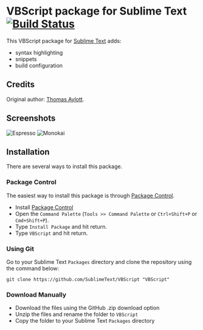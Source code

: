 # VBScript package for Sublime Text [![Build Status](https://travis-ci.org/SublimeText/VBScript.png?branch=master)](https://travis-ci.org/SublimeText/VBScript)

This VBScript package for [Sublime Text](http://www.sublimetext.com/) adds:
- syntax highlighting
- snippets
- build configuration

## Credits
Original author: [Thomas Aylott](http://svn.textmate.org/trunk/Bundles/ASP_vb_NET.tmbundle/).

## Screenshots

![Espresso](https://raw.githubusercontent.com/SublimeText/VBScript/master/screenshots/espresso.png)
![Monokai](https://raw.githubusercontent.com/SublimeText/VBScript/master/screenshots/monokai.png)

## Installation

There are several ways to install this package.

### Package Control

The easiest way to install this package is through [Package Control](http://wbond.net/sublime_packages/package_control).

* Install [Package Control](http://wbond.net/sublime_packages/package_control/installation)
* Open the `Command Palette` (`Tools >> Command Palette` or `Ctrl+Shift+P` or `Cmd+Shift+P`).
* Type `Install Package` and hit return.
* Type `VBScript` and hit return.

### Using Git

Go to your Sublime Text `Packages` directory and clone the repository using the command below:

    git clone https://github.com/SublimeText/VBScript "VBScript"

### Download Manually

* Download the files using the GitHub .zip download option
* Unzip the files and rename the folder to `VBScript`
* Copy the folder to your Sublime Text `Packages` directory
